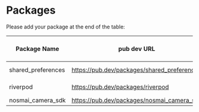 # Packages

Please add your package at the end of the table:

| Package Name | pub dev URL | Suggested Flutter Gems Category URL for the package (Optional) |
| --- | --- | --- |
| shared_preferences | https://pub.dev/packages/shared_preferences | https://fluttergems.dev/nosql-database/ |
| riverpod | https://pub.dev/packages/riverpod | https://fluttergems.dev/state-management/ |
| nosmai_camera_sdk | https://pub.dev/packages/nosmai_camera_sdk | https://fluttergems.dev/camera/ |
